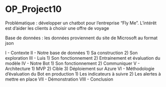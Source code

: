 # OP_Project10

Problématique : développer un chatbot pour l’entreprise “Fly Me”. L’intérêt est d’aider les clients à choisir une offre de voyage

Base de données : les données proviennent du site de Microsoft au format json

I - Contexte
II - Notre base de données
    1) Sa construction
    2) Son exploration
III - Luis
    1) Son fonctionnement
    2) Entrainement et évaluation du modèle
IV - Notre Bot
    1) Son fonctionnement
    2) Communiquer
V - Architecture 
    1) MVP
    2) Cible
    3) Déploiement sur Azure
VI - Méthodologie d’évaluation du Bot en production
    1) Les indicateurs à suivre
    2) Les alertes à mettre en place
VII - Démonstration
VIII - Conclusion 
